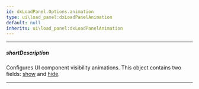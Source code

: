 ```yaml
---
id: dxLoadPanel.Options.animation
type: ui\load_panel:dxLoadPanelAnimation
default: null
inherits: ui\load_panel:dxLoadPanelAnimation
---
```

---
##### shortDescription
Configures UI component visibility animations. This object contains two fields: [show](/api-reference/10%20UI%20Components/dxLoadPanel/1%20Configuration/animation/show.md '/Documentation/ApiReference/UI_Components/dxLoadPanel/Configuration/animation/#show') and [hide](/api-reference/10%20UI%20Components/dxLoadPanel/1%20Configuration/animation/hide.md '/Documentation/ApiReference/UI_Components/dxLoadPanel/Configuration/animation/#hide').

---
